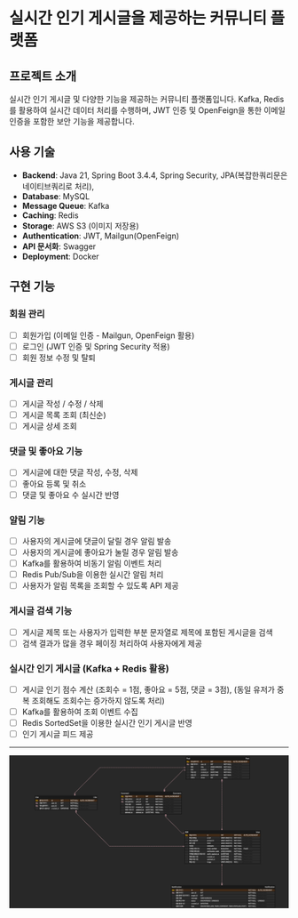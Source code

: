 # 실시간 인기 게시글을 제공하는 커뮤니티 플랫폼

## 프로젝트 소개
실시간 인기 게시글 및 다양한 기능을 제공하는 커뮤니티 플랫폼입니다. Kafka, Redis를 활용하여 실시간 데이터 처리를 수행하며, JWT 인증 및 OpenFeign을 통한 이메일 인증을 포함한 보안 기능을 제공합니다.

## 사용 기술
- **Backend**: Java 21, Spring Boot 3.4.4, Spring Security, JPA(복잡한쿼리문은 네이티브쿼리로 처리),
- **Database**: MySQL
- **Message Queue**: Kafka
- **Caching**: Redis
- **Storage**: AWS S3 (이미지 저장용)
- **Authentication**: JWT, Mailgun(OpenFeign)
- **API 문서화**: Swagger
- **Deployment**: Docker

## 구현 기능

### 회원 관리
- [ ] 회원가입 (이메일 인증 - Mailgun, OpenFeign 활용)
- [ ] 로그인 (JWT 인증 및 Spring Security 적용)
- [ ] 회원 정보 수정 및 탈퇴

### 게시글 관리
- [ ] 게시글 작성 / 수정 / 삭제
- [ ] 게시글 목록 조회 (최신순)
- [ ] 게시글 상세 조회

### 댓글 및 좋아요 기능
- [ ] 게시글에 대한 댓글 작성, 수정, 삭제
- [ ] 좋아요 등록 및 취소
- [ ] 댓글 및 좋아요 수 실시간 반영

### 알림 기능
 - [ ] 사용자의 게시글에 댓글이 달릴 경우 알림 발송
 - [ ] 사용자의 게시글에 좋아요가 눌릴 경우 알림 발송
 - [ ] Kafka를 활용하여 비동기 알림 이벤트 처리
 - [ ] Redis Pub/Sub을 이용한 실시간 알림 처리
 - [ ] 사용자가 알림 목록을 조회할 수 있도록 API 제공

### 게시글 검색 기능
- [ ] 게시글 제목 또는 사용자가 입력한 부분 문자열로 제목에 포함된 게시글을 검색
- [ ] 검색 결과가 많을 경우 페이징 처리하여 사용자에게 제공

### 실시간 인기 게시글 (Kafka + Redis 활용)
- [ ] 게시글 인기 점수 계산 (조회수 = 1점, 좋아요 = 5점, 댓글 = 3점), (동일 유저가 중복 조회해도 조회수는 증가하지 않도록 처리)
- [ ] Kafka를 활용하여 조회 이벤트 수집
- [ ] Redis SortedSet을 이용한 실시간 인기 게시글 반영
- [ ] 인기 게시글 피드 제공

---

![ERD](docs/PostPulse-3.png)
